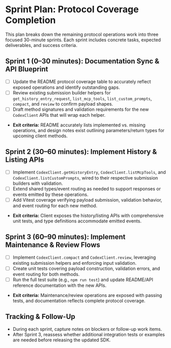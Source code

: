 # Sprint Plan: Protocol Coverage Completion

This plan breaks down the remaining protocol operations work into three focused 30-minute sprints. Each sprint includes concrete tasks, expected deliverables, and success criteria.

## Sprint 1 (0–30 minutes): Documentation Sync & API Blueprint
- [ ] Update the README protocol coverage table to accurately reflect exposed operations and identify outstanding gaps.
- [ ] Review existing submission builder helpers for `get_history_entry_request`, `list_mcp_tools`, `list_custom_prompts`, `compact`, and `review` to confirm payload shapes.
- [ ] Draft method signatures and validation requirements for the new `CodexClient` APIs that will wrap each helper.
- **Exit criteria:** README accurately lists implemented vs. missing operations, and design notes exist outlining parameters/return types for upcoming client methods.

## Sprint 2 (30–60 minutes): Implement History & Listing APIs
- [ ] Implement `CodexClient.getHistoryEntry`, `CodexClient.listMcpTools`, and `CodexClient.listCustomPrompts`, wired to their respective submission builders with validation.
- [ ] Extend shared types/event routing as needed to support responses or events emitted by these operations.
- [ ] Add Vitest coverage verifying payload submission, validation behavior, and event routing for each new method.
- **Exit criteria:** Client exposes the history/listing APIs with comprehensive unit tests, and type definitions accommodate emitted events.

## Sprint 3 (60–90 minutes): Implement Maintenance & Review Flows
- [ ] Implement `CodexClient.compact` and `CodexClient.review`, leveraging existing submission helpers and enforcing input validation.
- [ ] Create unit tests covering payload construction, validation errors, and event routing for both methods.
- [ ] Run the full test suite (e.g., `npm run test`) and update README/API reference documentation with the new APIs.
- **Exit criteria:** Maintenance/review operations are exposed with passing tests, and documentation reflects complete protocol coverage.

## Tracking & Follow-Up
- During each sprint, capture notes on blockers or follow-up work items.
- After Sprint 3, reassess whether additional integration tests or examples are needed before releasing the updated SDK.
